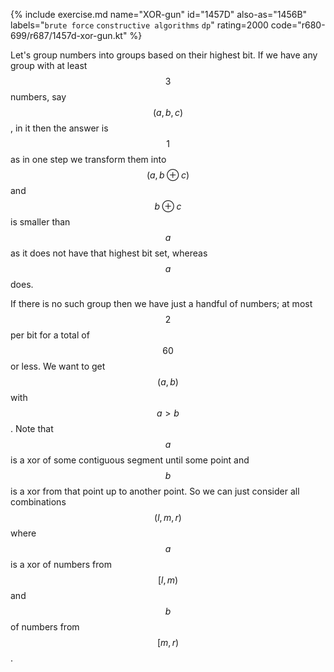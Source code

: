{% include exercise.md name="XOR-gun" id="1457D" also-as="1456B" labels="`brute force` `constructive algorithms` `dp`" rating=2000 code="r680-699/r687/1457d-xor-gun.kt" %}

Let's group numbers into groups based on their highest bit.  If we have any group with at least $$3$$ numbers, say $$(a, b, c)$$, in it then the answer is $$1$$ as in one step we transform them into $$(a, b \oplus c)$$ and $$b \oplus c$$ is smaller than $$a$$ as it does not have that highest bit set, whereas $$a$$ does.

If there is no such group then we have just a handful of numbers; at most $$2$$ per bit for a total of $$60$$ or less. We want to get $$(a, b)$$ with $$a > b$$.  Note that $$a$$ is a xor of some contiguous segment until some point and $$b$$ is a xor from that point up to another point.  So we can just consider all combinations $$(l, m, r)$$ where $$a$$ is a xor of numbers from $$[l, m)$$ and $$b$$ of numbers from $$[m, r)$$.
